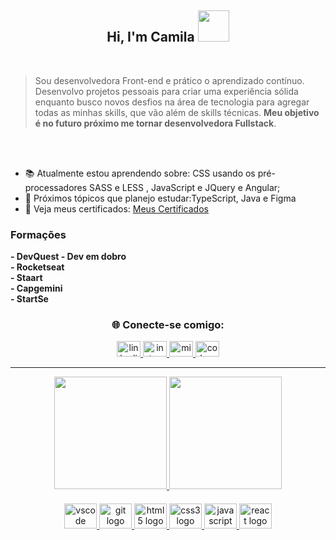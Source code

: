 <div align="center">
 
## Hi, I'm Camila  <img src="https://raw.githubusercontent.com/jakeliny/jakeliny/master/images/cat-gif.gif" width="50">
</div>

<br>
<div>
    <blockquote>Sou desenvolvedora Front-end e prático o aprendizado contínuo.  Desenvolvo projetos pessoais para criar uma experiência sólida
   enquanto busco novos desfios na área de tecnologia
   para agregar todas as minhas skills, que vão além de skills técnicas. <b>Meu objetivo é no futuro próximo me tornar desenvolvedora Fullstack</b>.</blockquote> <br> <br>
 
 - 📚 Atualmente estou aprendendo sobre: CSS usando os pré-processadores SASS e LESS , JavaScript e JQuery e Angular;
- 🎯 Próximos tópicos que planejo estudar:TypeScript, Java e Figma
- 📃 Veja meus certificados: [Meus Certificados](https://github.com/camilamaraschin/certificados)
</div>

<div>
 <h3>  Formações  </h3>
<b> - DevQuest - Dev em dobro <br>
 - Rocketseat <br>
 - Staart <br>
 - Capgemini <br>
 - StartSe <br>
 </b></div>

<section align="center"><h3>🌐 Conecte-se comigo:</h3> 
  <a href="https://www.linkedin.com/in/camilamaraschin/" target="_blank">
    <img src="https://raw.githubusercontent.com/maurodesouza/profile-readme-generator/master/src/assets/icons/social/linkedin/default.svg" width="38" height="25" alt="linkedin logo"  />
  </a>
  <a href="https://www.instagram.com/camilamaraschin_/" target="_blank">
    <img src="https://raw.githubusercontent.com/maurodesouza/profile-readme-generator/master/src/assets/icons/social/instagram/default.svg" width="38" height="25" alt="instagram logo"  />
  </a>
  <a href="camilapb11@hotmail.com" target="_blank">
    <img src="https://raw.githubusercontent.com/maurodesouza/profile-readme-generator/master/src/assets/icons/social/microsoft-outlook/default.svg" width="38" height="25" alt="microsoft-outlook logo"  />
  </a>
  <a href="https://codepen.io/camilamaraschin" target="_blank">
    <img src="https://raw.githubusercontent.com/maurodesouza/profile-readme-generator/master/src/assets/icons/social/codepen/default.svg" width="38" height="25" alt="codepen logo"  />
  </a>
</section>

---
 

<div align="center">
  <a href="https://github.com/camilamaraschin">
  <img height="180em" src="https://github-readme-stats.vercel.app/api?username=camilamaraschin&show_icons=true&theme=dark&include_all_commits=true&count_private=true"/>
  <img height="180em" src="https://github-readme-stats.vercel.app/api/top-langs/?username=camilamaraschin&layout=compact&langs_count=7&theme=dark"/>
</div>


####

 



<div align="center">
  <img src="https://cdn.jsdelivr.net/gh/devicons/devicon/icons/vscode/vscode-original.svg" height="40" width="52" alt="vscode logo"  />
  <img src="https://cdn.jsdelivr.net/gh/devicons/devicon/icons/git/git-original.svg" height="40" width="52" alt="git logo"  />
  <img src="https://cdn.jsdelivr.net/gh/devicons/devicon/icons/html5/html5-original.svg" height="40" width="52" alt="html5 logo"  />
  <img src="https://cdn.jsdelivr.net/gh/devicons/devicon/icons/css3/css3-original.svg" height="40" width="52" alt="css3 logo"  />
  <img src="https://cdn.jsdelivr.net/gh/devicons/devicon/icons/javascript/javascript-original.svg" height="40" width="52" alt="javascript logo"  />
  <img src="https://cdn.jsdelivr.net/gh/devicons/devicon/icons/react/react-original.svg" height="40" width="52" alt="react logo"  />
</div>

###


